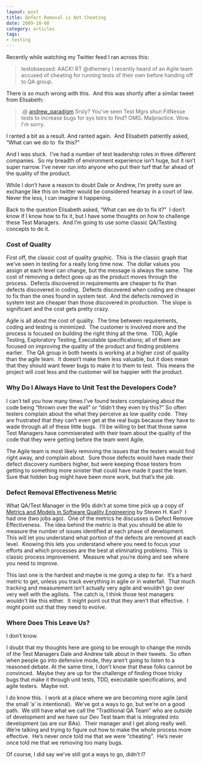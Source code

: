 ```yaml
---
layout: post
title: Defect Removal is Not Cheating
date: 2009-10-08
category: articles
tags:
- testing
---
```

Recently while watching my Twitter feed I ran across this:

> testobsessed: AACK! RT @dhemery I recently heard of an Agile team accused of cheating for running tests of their own before handing off to QA group.

There is so much wrong with this.&nbsp; And this was shortly after a similar tweet from Elisabeth:

> .@ [andrew\_paradigm](http://twitter.com/andrew_paradigm) Srsly? You've seen Test Mgrs shun FitNesse tests to increase bugs for sys tstrs to find? OMG. Malpractice. Wow. I'm sorry.

I ranted a bit as a result. And ranted again.&nbsp; And Elisabeth patiently asked, “What can we do to&nbsp; fix this?”

And I was stuck.&nbsp; I’ve had a number of test leadership roles in three different companies.&nbsp; So my breadth of environment experience isn’t huge, but it isn’t super narrow. I’ve never run into anyone who put their turf that far ahead of the quality of the product.&nbsp;

While I don’t have a reason to doubt Dale or Andrew, I’m pretty sure an exchange like this on twitter would be considered hearsay in a court of law.&nbsp; Never the less, I can imagine it happening.&nbsp;

Back to the question Elisabeth asked, “What can we do to fix it?”&nbsp; I don’t know if I know how to fix it, but I have some thoughts on how to challenge these Test Managers.&nbsp; And I’m going to use some classic QA/Testing concepts to do it.

### Cost of Quality

First off, the classic cost of quality graphic.&nbsp; This is the classic graph that we’ve seen in testing for a really long time now.&nbsp; The dollar values you assign at each level can change, but the message is always the same.&nbsp; The cost of removing a defect goes up as the product moves through the process.&nbsp; Defects discovered in requirements are cheaper to fix than defects discovered in coding.&nbsp; Defects discovered when coding are cheaper to fix than the ones found in system test.&nbsp; And the defects removed in system test are cheaper than those discovered in production.&nbsp; The slope is significant and the cost gets pretty crazy.&nbsp;

Agile is all about the cost of quality.&nbsp; The time between requirements, coding and testing is minimized.&nbsp; The customer is involved more and the process is focused on building the right thing all the time.&nbsp; TDD, Agile Testing, Exploratory Testing, Executable specifications; all of them are focused on improving the quality of the product and finding problems earlier.&nbsp; The QA group in both tweets is working at a higher cost of quality than the agile team.&nbsp; It doesn’t make them less valuable, but it does mean that they should want fewer bugs to make it to them to test.&nbsp; This means the project will cost less and the customer will be happier with the product.

### Why Do I Always Have to Unit Test the Developers Code?

I can’t tell you how many times I’ve found testers complaining about the code being “thrown over the wall” or “didn’t they even try this?” So often testers complain about the what they perceive as low quality code.&nbsp; They are frustrated that they can’t even get at the real bugs because they have to wade through all of these little bugs.&nbsp; I’ll be willing to bet that those same Test Managers have commiserated with their team about the quality of the code that they were getting before the team went Agile.

The Agile team is most likely removing the issues that the testers would find right away, and complain about.&nbsp; Sure those defects would have made their defect discovery numbers higher, but were keeping those testers from getting to something more sinister that could have made it past the team.&nbsp; Sure that hidden bug might have been more work, but that’s the job.

### Defect Removal Effectiveness Metric

What QA/Test Manager in the 90s didn’t at some time pick up a copy of [Metrics and Models in Software Quality Engineering](http://www.amazon.com/Metrics-Models-Software-Quality-Engineering/dp/0201729156/) by Steven H. Kan?&nbsp; I had one (two jobs ago).&nbsp; One of the metrics he discusses is Defect Remove Effectiveness.&nbsp; The idea behind the metric is that you should be able to measure the number of issues identified at each phase of development.&nbsp; This will let you understand what portion of the defects are removed at each level.&nbsp; Knowing this lets you understand where you need to focus your efforts and which processes are the best at eliminating problems.&nbsp; This is classic process improvement.&nbsp; Measure what you’re doing and see where you need to improve.

This last one is the hardest and maybe is me going a step to far.&nbsp; It’s a hard metric to get, unless you track everything in agile or in waterfall.&nbsp; That much tracking and measurement isn’t actually very agile and wouldn’t go over very well with the agilists.&nbsp; The catch is, I think those test managers wouldn’t like this either.&nbsp; It might point out that they aren’t that effective.&nbsp; I might point out that they need to evolve.

### Where Does This Leave Us?

I don’t know.&nbsp;

I doubt that my thoughts here are going to be enough to change the minds of the Test Managers Dale and Andrew talk about in their tweets.&nbsp; So often when people go into defensive mode, they aren’t going to listen to a reasoned debate. At the same time, I don’t know that these folks cannot be convinced.&nbsp; Maybe they are up for the challenge of finding those tricky bugs that make it through unit tests, TDD, executable specifications, and agile testers.&nbsp; Maybe not.

I do know this.&nbsp; I work at a place where we are becoming more agile (and the small ‘a’ is intentional).&nbsp; We’ve got a ways to go, but we’re on a good path.&nbsp; We still have what we call the “Traditional QA Team” who are outside of development and we have our Dev Test team that is integrated into development (as are our BAs).&nbsp; Their manager and I get along really well.&nbsp; We’re talking and trying to figure out how to make the whole process more effective.&nbsp; He’s never once told me that we were “cheating”.&nbsp; He’s never once told me that we removing too many bugs.&nbsp;

Of course, I did say we’ve still got a ways to go, didn’t I?

